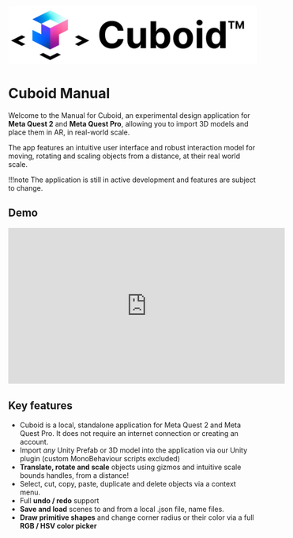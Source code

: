 ![Cuboid Logo](img/cuboid_light.png)

# Cuboid Manual

Welcome to the Manual for Cuboid, an experimental design application for **Meta Quest 2** and **Meta Quest Pro**, allowing you to import 3D models and place them in AR, in real-world scale. 

The app features an intuitive user interface and robust interaction model for moving, rotating and scaling objects from a distance, at their real world scale. 

!!!note
    The application is still in active development and features are subject to change. 

## Demo

<div class="video">
    <iframe width="560" height="315" src="https://www.youtube.com/embed/MRjBSg0BKHA" title="YouTube video player" frameborder="0" allow="accelerometer; autoplay; clipboard-write; encrypted-media; gyroscope; picture-in-picture; web-share" allowfullscreen></iframe>
</div>

## Key features
- Cuboid is a local, standalone application for Meta Quest 2 and Meta Quest Pro. It does not require an internet connection or creating an account. 
- Import *any* Unity Prefab or 3D model into the application via our Unity plugin (custom MonoBehaviour scripts excluded)
- **Translate, rotate and scale** objects using gizmos and intuitive scale bounds handles, from a distance!
- Select, cut, copy, paste, duplicate and delete objects via a context menu. 
- Full **undo / redo** support
- **Save and load** scenes to and from a local .json file, name files. 
- **Draw primitive shapes** and change corner radius or their color via a full **RGB / HSV color picker**